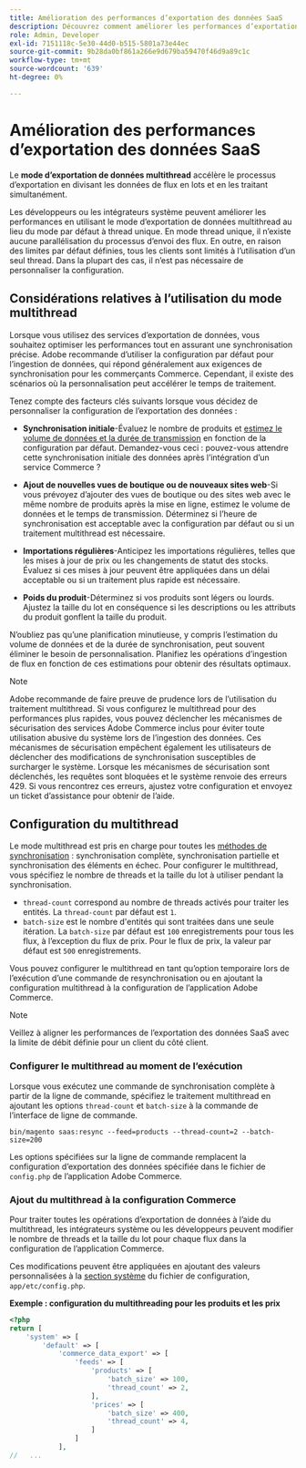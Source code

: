 ```yaml
---
title: Amélioration des performances d’exportation des données SaaS
description: Découvrez comment améliorer les performances d’exportation des données SaaS pour les services Commerce à l’aide d’un mode d’exportation de données multithread.
role: Admin, Developer
exl-id: 7151118c-5e30-44d0-b515-5801a73e44ec
source-git-commit: 9b28da0bf861a266e9d679ba59470f46d9a89c1c
workflow-type: tm+mt
source-wordcount: '639'
ht-degree: 0%

---
```


# Amélioration des performances d’exportation des données SaaS

Le **mode d’exportation de données multithread** accélère le processus d’exportation en divisant les données de flux en lots et en les traitant simultanément.

Les développeurs ou les intégrateurs système peuvent améliorer les performances en utilisant le mode d’exportation de données multithread au lieu du mode par défaut à thread unique. En mode thread unique, il n’existe aucune parallélisation du processus d’envoi des flux. En outre, en raison des limites par défaut définies, tous les clients sont limités à l’utilisation d’un seul thread. Dans la plupart des cas, il n’est pas nécessaire de personnaliser la configuration.

## Considérations relatives à l’utilisation du mode multithread

Lorsque vous utilisez des services d’exportation de données, vous souhaitez optimiser les performances tout en assurant une synchronisation précise.
Adobe recommande d’utiliser la configuration par défaut pour l’ingestion de données, qui répond généralement aux exigences de synchronisation pour les commerçants Commerce. Cependant, il existe des scénarios où la personnalisation peut accélérer le temps de traitement.

Tenez compte des facteurs clés suivants lorsque vous décidez de personnaliser la configuration de l’exportation des données :

- **Synchronisation initiale**-Évaluez le nombre de produits et [estimez le volume de données et la durée de transmission](estimate-data-volume-sync-time.md) en fonction de la configuration par défaut. Demandez-vous ceci : pouvez-vous attendre cette synchronisation initiale des données après l’intégration d’un service Commerce ?

- **Ajout de nouvelles vues de boutique ou de nouveaux sites web**-Si vous prévoyez d’ajouter des vues de boutique ou des sites web avec le même nombre de produits après la mise en ligne, estimez le volume de données et le temps de transmission. Déterminez si l’heure de synchronisation est acceptable avec la configuration par défaut ou si un traitement multithread est nécessaire.

- **Importations régulières**-Anticipez les importations régulières, telles que les mises à jour de prix ou les changements de statut des stocks. Évaluez si ces mises à jour peuvent être appliquées dans un délai acceptable ou si un traitement plus rapide est nécessaire.

- **Poids du produit**-Déterminez si vos produits sont légers ou lourds. Ajustez la taille du lot en conséquence si les descriptions ou les attributs du produit gonflent la taille du produit.

N’oubliez pas qu’une planification minutieuse, y compris l’estimation du volume de données et de la durée de synchronisation, peut souvent éliminer le besoin de personnalisation. Planifiez les opérations d’ingestion de flux en fonction de ces estimations pour obtenir des résultats optimaux.

>[!NOTE]
>
>Adobe recommande de faire preuve de prudence lors de l’utilisation du traitement multithread. Si vous configurez le multithread pour des performances plus rapides, vous pouvez déclencher les mécanismes de sécurisation des services Adobe Commerce inclus pour éviter toute utilisation abusive du système lors de l’ingestion des données. Ces mécanismes de sécurisation empêchent également les utilisateurs de déclencher des modifications de synchronisation susceptibles de surcharger le système. Lorsque les mécanismes de sécurisation sont déclenchés, les requêtes sont bloquées et le système renvoie des erreurs 429. Si vous rencontrez ces erreurs, ajustez votre configuration et envoyez un ticket d’assistance pour obtenir de l’aide.

## Configuration du multithread

Le mode multithread est pris en charge pour toutes les [méthodes de synchronisation](data-synchronization.md#synchronization-process) : synchronisation complète, synchronisation partielle et synchronisation des éléments en échec. Pour configurer le multithread, vous spécifiez le nombre de threads et la taille du lot à utiliser pendant la synchronisation.

- `thread-count` correspond au nombre de threads activés pour traiter les entités. La `thread-count` par défaut est `1`.
- `batch-size` est le nombre d&#39;entités qui sont traitées dans une seule itération. La `batch-size` par défaut est `100` enregistrements pour tous les flux, à l’exception du flux de prix. Pour le flux de prix, la valeur par défaut est `500` enregistrements.

Vous pouvez configurer le multithread en tant qu’option temporaire lors de l’exécution d’une commande de resynchronisation ou en ajoutant la configuration multithread à la configuration de l’application Adobe Commerce.

>[!NOTE]
>
>Veillez à aligner les performances de l’exportation des données SaaS avec la limite de débit définie pour un client du côté client.

### Configurer le multithread au moment de l’exécution

Lorsque vous exécutez une commande de synchronisation complète à partir de la ligne de commande, spécifiez le traitement multithread en ajoutant les options `thread-count` et `batch-size` à la commande de l’interface de ligne de commande.

```
bin/magento saas:resync --feed=products --thread-count=2 --batch-size=200
```

Les options spécifiées sur la ligne de commande remplacent la configuration d’exportation des données spécifiée dans le fichier de `config.php` de l’application Adobe Commerce.

### Ajout du multithread à la configuration Commerce

Pour traiter toutes les opérations d’exportation de données à l’aide du multithread, les intégrateurs système ou les développeurs peuvent modifier le nombre de threads et la taille du lot pour chaque flux dans la configuration de l’application Commerce.

Ces modifications peuvent être appliquées en ajoutant des valeurs personnalisées à la [section système](https://experienceleague.adobe.com/en/docs/commerce-operations/configuration-guide/files/config-reference-configphp#system) du fichier de configuration, `app/etc/config.php`.

**Exemple : configuration du multithreading pour les produits et les prix**

```php
<?php
return [
    'system' => [
        'default' => [
            'commerce_data_export' => [
                'feeds' => [
                    'products' => [
                        'batch_size' => 100,
                        'thread_count' => 2,
                    ],
                    'prices' => [
                        'batch_size' => 400,
                        'thread_count' => 4,
                    ]
                ]
            ],
//   ...
```
